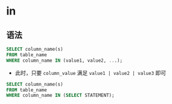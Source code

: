 # in

## 语法

```sql
SELECT column_name(s)
FROM table_name
WHERE column_name IN (value1, value2, ...);
```

- 此时，只要 `column_value` 满足 `value1 | value2 | value3` 即可

```sql
SELECT column_name(s)
FROM table_name
WHERE column_name IN (SELECT STATEMENT);
```
